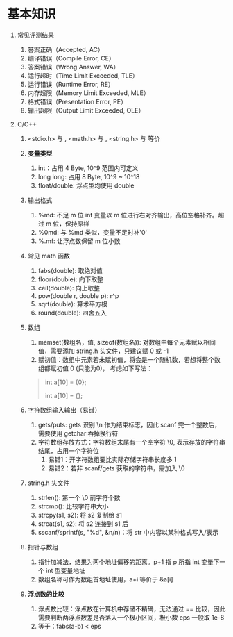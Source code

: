 # 基本知识

1. 常见评测结果
    1. 答案正确（Accepted, AC）
    2. 编译错误（Compile Error, CE）
    3. 答案错误（Wrong Answer, WA）
    4. 运行超时（Time Limit Exceeded, TLE）
    5. 运行错误（Runtime Error, RE）
    6. 内存超限（Memory Limit Exceeded, MLE）
    7. 格式错误（Presentation Error, PE）
    8. 输出超限（Output Limit Exceeded, OLE）

2. C/C++
    1. <stdio.h> 与 <cstdio>, <math.h> 与 <cmath>, <string.h> 与 <cstring> 等价

    2. **变量类型**
        1. int：占用 4 Byte, 10^9 范围内可定义
        2. long long: 占用 8 Byte, 10^9 ~ 10^18
        3. float/double: 浮点型均使用 double
    
    3. 输出格式
        1. %md: 不足 m 位 int 变量以 m 位进行右对齐输出，高位空格补齐。超过 m 位，保持原样
        2. %0md: 与 %md 类似，变量不足时补'0'
        3. %.mf: 让浮点数保留 m 位小数

    4. 常见 math 函数
        1. fabs(double): 取绝对值
        2. floor(double): 向下取整
        3. ceil(double): 向上取整
        4. pow(double r, double p): r^p
        5. sqrt(double): 算术平方根
        6. round(double): 四舍五入
    
    5. 数组
        1. memset(数组名，值, sizeof(数组名)): 对数组中每个元素赋以相同值，需要添加 string.h 头文件，只建议赋 0 或 -1
        2. 赋初值：数组中元素若未赋初值，将会是一个随机数，若想将整个数组都赋初值 0 (只能为0)， 考虑如下写法：
        > int a[10] = {0};
        >
        > int a[10] = {};

    6. 字符数组输入输出（易错）
        1. gets/puts: gets 识别 \n 作为结束标志，因此 scanf 完一个整数后，需要使用 getchar 吞掉换行符
        2. 字符数组存放方式：字符数组末尾有一个空字符 \0, 表示存放的字符串结尾，占用一个字符位
            1. 易错1：开字符数组要比实际存储字符串长度多 1
            2. 易错2：若非 scanf/gets 获取的字符串，需加入 \0

    7. string.h 头文件
        1. strlen(): 第一个 \0 前字符个数
        2. strcmp(): 比较字符串大小
        3. strcpy(s1, s2): 将 s2 复制给 s1
        4. strcat(s1, s2): 将 s2 连接到 s1 后 
        5. sscanf/sprintf(s, "%d", &n/n)：将 str 中内容以某种格式写入/表示

    8. 指针与数组
        1. 指针加减法，结果为两个地址偏移的距离。p+1 指 p 所指 int 变量下一个 int 型变量地址
        2. 数组名称可作为数组首地址使用，a+i 等价于 &a[i]

    9. **浮点数的比较**
        1. 浮点数比较：浮点数在计算机中存储不精确，无法通过 == 比较，因此需要判断两浮点数差是否落入一个极小区间，极小数 eps 一般取 1e-8 
        2. 等于：fabs(a-b) < eps


